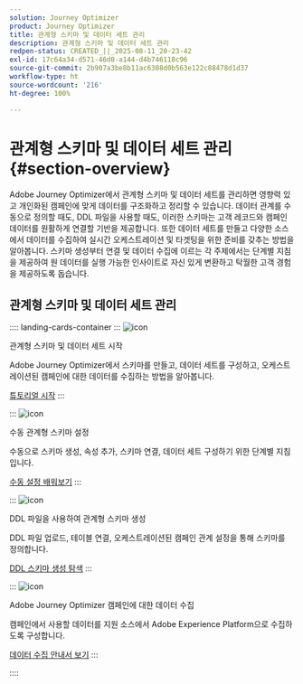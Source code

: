 ```yaml
---
solution: Journey Optimizer
product: Journey Optimizer
title: 관계형 스키마 및 데이터 세트 관리
description: 관계형 스키마 및 데이터 세트 관리
redpen-status: CREATED_||_2025-08-11_20-23-42
exl-id: 17c64a34-d571-46d0-a144-d4b746118c96
source-git-commit: 2b907a3be8b11ac6308d0b563e122c88478d1d37
workflow-type: ht
source-wordcount: '216'
ht-degree: 100%

---
```


# 관계형 스키마 및 데이터 세트 관리{#section-overview}

Adobe Journey Optimizer에서 관계형 스키마 및 데이터 세트를 관리하면 영향력 있고 개인화된 캠페인에 맞게 데이터를 구조화하고 정리할 수 있습니다. 데이터 관계를 수동으로 정의할 때도, DDL 파일을 사용할 때도, 이러한 스키마는 고객 레코드와 캠페인 데이터를 원활하게 연결할 기반을 제공합니다. 또한 데이터 세트를 만들고 다양한 소스에서 데이터를 수집하여 실시간 오케스트레이션 및 타겟팅을 위한 준비를 갖추는 방법을 알아봅니다. 스키마 생성부터 연결 및 데이터 수집에 이르는 각 주제에서는 단계별 지침을 제공하여 원 데이터를 실행 가능한 인사이트로 자신 있게 변환하고 탁월한 고객 경험을 제공하도록 돕습니다.

## 관계형 스키마 및 데이터 세트 관리

:::: landing-cards-container
:::
![icon](https://cdn.experienceleague.adobe.com/icons/circle-play.svg)

관계형 스키마 및 데이터 세트 시작

Adobe Journey Optimizer에서 스키마를 만들고, 데이터 세트를 구성하고, 오케스트레이션된 캠페인에 대한 데이터를 수집하는 방법을 알아봅니다.

[튜토리얼 시작](../using/orchestrated/gs-schemas.md)
:::

:::
![icon](https://cdn.experienceleague.adobe.com/icons/list-check.svg)

수동 관계형 스키마 설정

수동으로 스키마 생성, 속성 추가, 스키마 연결, 데이터 세트 구성하기 위한 단계별 지침입니다.

[수동 설정 배워보기](../using/orchestrated/manual-schema.md)
:::

:::
![icon](https://cdn.experienceleague.adobe.com/icons/code-branch.svg)

DDL 파일을 사용하여 관계형 스키마 생성

DDL 파일 업로드, 테이블 연결, 오케스트레이션된 캠페인 관계 설정을 통해 스키마를 정의합니다.

[DDL 스키마 생성 탐색](../using/orchestrated/file-upload-schema.md)
:::

:::
![icon](https://cdn.experienceleague.adobe.com/icons/gear.svg)

Adobe Journey Optimizer 캠페인에 대한 데이터 수집

캠페인에서 사용할 데이터를 지원 소스에서 Adobe Experience Platform으로 수집하도록 구성합니다.

[데이터 수집 안내서 보기](../using/orchestrated/ingest-data.md)
:::

::::
